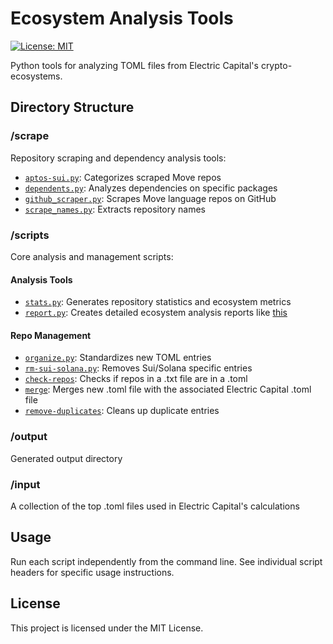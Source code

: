 # Ecosystem Analysis Tools

[![License: MIT](https://img.shields.io/badge/License-MIT-yellow.svg)](https://opensource.org/licenses/MIT)

Python tools for analyzing TOML files from Electric Capital's crypto-ecosystems.

## Directory Structure

### /scrape
Repository scraping and dependency analysis tools:
- [`aptos-sui.py`](/scrape/aptos-sui.py): Categorizes scraped Move repos
- [`dependents.py`](/scrape/dependents.py): Analyzes dependencies on specific packages
- [`github_scraper.py`](/scrape/github_scraper.py): Scrapes Move language repos on GitHub
- [`scrape_names.py`](/scrape/scrape_names.py): Extracts repository names

### /scripts
Core analysis and management scripts:

#### Analysis Tools
- [`stats.py`](/scripts/stats.py): Generates repository statistics and ecosystem metrics
- [`report.py`](/scripts/report.py): Creates detailed ecosystem analysis reports like [this](/public/report-example.webp)

#### Repo Management
- [`organize.py`](/scripts/organize.py): Standardizes new TOML entries
- [`rm-sui-solana.py`](/scripts/rm-sui-solana.py): Removes Sui/Solana specific entries
- [`check-repos`](/scripts/check-repos): Checks if repos in a .txt file are in a .toml
- [`merge`](/scripts/merge): Merges new .toml file with the associated Electric Capital .toml file
- [`remove-duplicates`](/scripts/remove-duplicates): Cleans up duplicate entries

### /output
Generated output directory

### /input
A collection of the top .toml files used in Electric Capital's calculations

## Usage
Run each script independently from the command line. See individual script headers for specific usage instructions.

## License
This project is licensed under the MIT License.